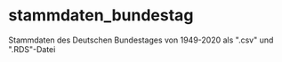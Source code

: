 # stammdaten_bundestag
Stammdaten des Deutschen Bundestages von 1949-2020 als ".csv" und ".RDS"-Datei
